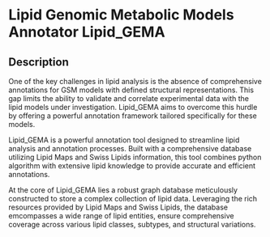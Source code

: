 # Lipid Genomic Metabolic Models Annotator Lipid_GEMA
## Description 

One of the key challenges in lipid analysis is the absence of comprehensive annotations for GSM models with defined structural representations. This gap limits the ability to validate and correlate experimental data with the lipid models under investigation. Lipid_GEMA aims to overcome this hurdle by offering a powerful annotation framework tailored specifically for these models.

Lipid_GEMA is a powerful annotation tool designed to streamline lipid analysis and annotation processes. Built with a comprehensive database utilizing Lipid Maps and Swiss Lipids information, this tool combines python algorithm with extensive lipid knowledge to provide accurate and efficient annotations.

At the core of Lipid_GEMA lies a robust graph database meticulously constructed to store a complex collection of lipid data. Leveraging the rich resources provided by Lipid Maps and Swiss Lipids, the database emcompasses a wide range of lipid entities, ensure comprehensive coverage across various lipid classes, subtypes, and structural variations. 